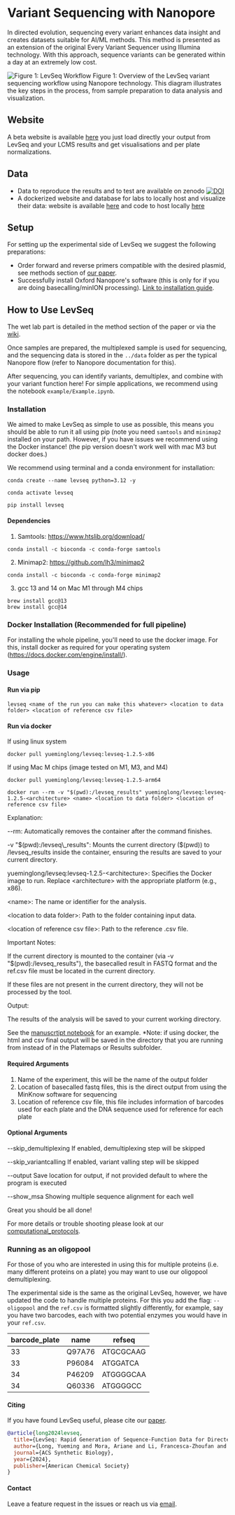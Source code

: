 # Variant Sequencing with Nanopore

In directed evolution, sequencing every variant enhances data insight and creates datasets suitable for AI/ML methods. This method is presented as an extension of the original Every Variant Sequencer using Illumina technology. With this approach, sequence variants can be generated within a day at an extremely low cost.

![Figure 1: LevSeq Workflow](manuscript/figures/LevSeq_Figure-1.jpeg)
Figure 1: Overview of the LevSeq variant sequencing workflow using Nanopore technology. This diagram illustrates the key steps in the process, from sample preparation to data analysis and visualization.

## Website
A beta website is available [here](https://levseqdb.streamlit.app/) you just load directly your output from LevSeq and your LCMS results and get visualisations and per plate normalizations.

## Data

- Data to reproduce the results and to test are available on zenodo [![DOI](https://zenodo.org/badge/DOI/10.5281/zenodo.13694463.svg)](https://doi.org/10.5281/zenodo.13694463)
- A dockerized website and database for labs to locally host and visualize their data:  website is available [here](https://levseqdb.streamlit.app/) and code to host locally [here](https://github.com/fhalab/LevSeq_db)

## Setup

For setting up the experimental side of LevSeq we suggest the following preparations:

- Order forward and reverse primers compatible with the desired plasmid, see methods section of [our paper](https://pubs.acs.org/doi/10.1021/acssynbio.4c00625).
- Successfully install Oxford Nanopore's software (this is only for if you are doing basecalling/minION processing). [Link to installation guide](https://nanoporetech.com/).

## How to Use LevSeq

The wet lab part is detailed in the method section of the paper or via the [wiki](https://github.com/fhalab/LevSeq/wiki/Experimental-protocols).

Once samples are prepared, the multiplexed sample is used for sequencing, and the sequencing data is stored in the `../data` folder as per the typical Nanopore flow (refer to Nanopore documentation for this).

After sequencing, you can identify variants, demultiplex, and combine with your variant function here! For simple applications, we recommend using the notebook `example/Example.ipynb`.

### Installation

We aimed to make LevSeq as simple to use as possible, this means you should be able to run it all using pip (note you need `samtools` 
and `minimap2` installed on your path. However, if you have issues we recommend using the Docker instance! 
(the pip version doesn't work well with mac M3 but docker does.)

We recommend using terminal and a conda environment for installation:

```
conda create --name levseq python=3.12 -y
```

```
conda activate levseq
```

```
pip install levseq
```

#### Dependencies 

1. Samtools: https://www.htslib.org/download/ 
```
conda install -c bioconda -c conda-forge samtools
```


2. Minimap2: https://github.com/lh3/minimap2

```
conda install -c bioconda -c conda-forge minimap2
```
3. gcc 13 and 14 on Mac M1 through M4 chips
```
brew install gcc@13
brew install gcc@14
```
### Docker Installation (Recommended for full pipeline)  
For installing the whole pipeline, you'll need to use the docker image. For this, install docker as required for your 
operating system (https://docs.docker.com/engine/install/).

### Usage

#### Run via pip
```
levseq <name of the run you can make this whatever> <location to data folder> <location of reference csv file>
```

#### Run via docker
If using linux system
```
docker pull yueminglong/levseq:levseq-1.2.5-x86
```
If using Mac M chips (image tested on M1, M3, and M4)
```
docker pull yueminglong/levseq:levseq-1.2.5-arm64
```

```
docker run --rm -v "$(pwd):/levseq_results" yueminglong/levseq:levseq-1.2.5-<architecture> <name> <location to data folder> <location of reference csv file>
```
Explanation:

--rm: Automatically removes the container after the command finishes.

-v "$(pwd):/levseq\_results": Mounts the current directory ($(pwd)) to /levseq\_results inside the container, ensuring the results are saved to your current directory.

yueminglong/levseq:levseq-1.2.5-\<architecture\>: Specifies the Docker image to run. Replace \<architecture\> with the appropriate platform (e.g., x86).

\<name\>: The name or identifier for the analysis.

\<location to data folder\>: Path to the folder containing input data.

\<location of reference csv file\>: Path to the reference .csv file.

Important Notes:

If the current directory is mounted to the container (via -v "$(pwd):/levseq\_results"), the basecalled result in FASTQ format and the ref.csv file must be located in the current directory.

If these files are not present in the current directory, they will not be processed by the tool.

Output:

The results of the analysis will be saved to your current working directory.

See the [manuscrtipt notebook](https://github.com/fhalab/LevSeq/blob/main/manuscript/notebooks/epPCR_10plates.ipynb) for an example.
*Note: if using docker, the html and csv final output will be saved in the directory that you are running from instead of in the Platemaps or Results subfolder.

#### Required Arguments
1. Name of the experiment, this will be the name of the output folder
2. Location of basecalled fastq files, this is the direct output from using the MinKnow software for sequencing
3. Location of reference csv file, this file includes information of barcodes used for each plate and the DNA sequence used for reference for each plate

#### Optional Arguments
--skip\_demultiplexing If enabled, demultiplexing step will be skipped 

--skip\_variantcalling If enabled, variant valling step will be skipped 

--output Save location for output, if not provided default to where the program is executed

--show\_msa Showing multiple sequence alignment for each well

Great you should be all done!

For more details or trouble shooting please look at our [computational_protocols](https://github.com/fhalab/LevSeq/wiki/Computational-protocols).

### Running as an oligopool 
For those of you who are interested in using this for multiple proteins (i.e. many different proteins on a plate) you may want to use our oligopool demultiplexing. 

The experimental side is the same as the original LevSeq, however, we have updated the code to handle multiple proteins. For this you add the flag: `--oligopool` and the `ref.csv` 
is formatted slightly differently, for example, say you have two barcodes, each with two potential enzymes you would have in your `ref.csv`.

| barcode_plate | name   | refseq    |
|---------------|--------|-----------|
| 33            | Q97A76 | ATGCGCAAG |
| 33            | P96084 | ATGGATCA  |
| 34            | P46209 | ATGGGGCAA |
| 34            | Q60336 | ATGGGGCC  |

#### Citing

If you have found LevSeq useful, please cite our [paper](https://pubs.acs.org/doi/10.1021/acssynbio.4c00625).

```bibtex
@article{long2024levseq,
  title={LevSeq: Rapid Generation of Sequence-Function Data for Directed Evolution and Machine Learning},
  author={Long, Yueming and Mora, Ariane and Li, Francesca-Zhoufan and Gürsoy, Emre and Johnston, Kadina E and Arnold, Frances H},
  journal={ACS Synthetic Biology},
  year={2024},
  publisher={American Chemical Society}
}
```

#### Contact

Leave a feature request in the issues or reach us via [email](mailto:levseqdb@gmail.com). 
